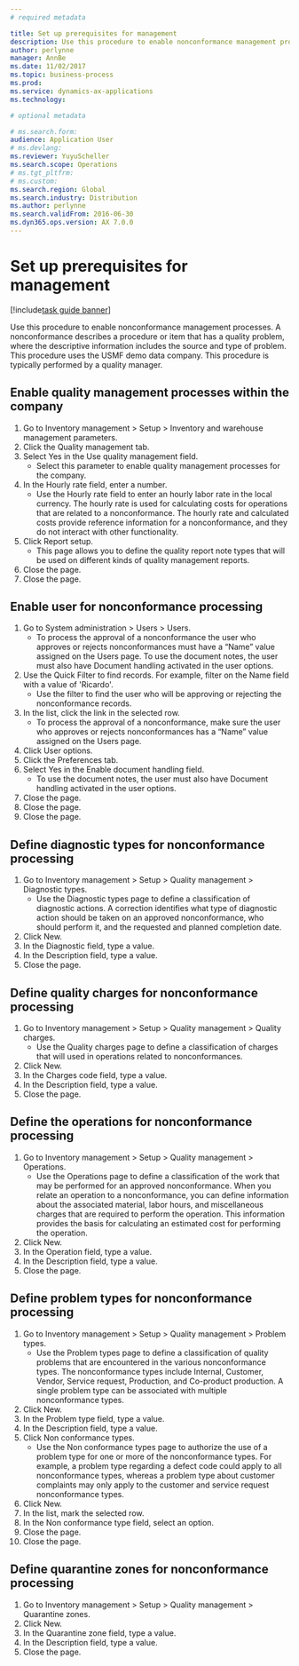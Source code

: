```yaml
---
# required metadata

title: Set up prerequisites for management
description: Use this procedure to enable nonconformance management processes.
author: perlynne
manager: AnnBe
ms.date: 11/02/2017
ms.topic: business-process
ms.prod:  
ms.service: dynamics-ax-applications
ms.technology:  

# optional metadata

# ms.search.form:   
audience: Application User
# ms.devlang:  
ms.reviewer: YuyuScheller
ms.search.scope: Operations
# ms.tgt_pltfrm:  
# ms.custom:  
ms.search.region: Global
ms.search.industry: Distribution
ms.author: perlynne
ms.search.validFrom: 2016-06-30
ms.dyn365.ops.version: AX 7.0.0
---
```

# Set up prerequisites for management

[!include[task guide banner](../../includes/task-guide-banner.md)]

Use this procedure to enable nonconformance management processes. A nonconformance describes a procedure or item that has a quality problem, where the descriptive information includes the source and type of problem. This procedure uses the USMF demo data company. This procedure is typically performed by a quality manager.


## Enable quality management processes within the company
1. Go to Inventory management > Setup > Inventory and warehouse management parameters.
2. Click the Quality management tab.
3. Select Yes in the Use quality management field.
    * Select this parameter to enable quality management processes for the company.  
4. In the Hourly rate field, enter a number.
    * Use the Hourly rate field to enter an hourly labor rate in the local currency. The hourly rate is used for calculating costs for operations that are related to a nonconformance. The hourly rate and calculated costs provide reference information for a nonconformance, and they do not interact with other functionality.  
5. Click Report setup.
    * This page allows you to define the quality report note types that will be used on different kinds of quality management reports.  
6. Close the page.
7. Close the page.

## Enable user for nonconformance processing
1. Go to System administration > Users > Users.
    * To process the approval of a nonconformance the user who  approves or rejects nonconformances must have a “Name” value assigned on the Users page. To use the document notes, the user must also have Document handling activated in the user options.  
2. Use the Quick Filter to find records. For example, filter on the Name field with a value of 'Ricardo'.
    * Use the filter to find the user who will be approving or rejecting the nonconformance records.  
3. In the list, click the link in the selected row.
    * To process the approval of a nonconformance, make sure the user who approves or rejects nonconformances has a “Name” value assigned on the Users page.  
4. Click User options.
5. Click the Preferences tab.
6. Select Yes in the Enable document handling field.
    * To use the document notes, the user must also have Document handling activated in the user options.  
7. Close the page.
8. Close the page.
9. Close the page.

## Define diagnostic types for nonconformance processing
1. Go to Inventory management > Setup > Quality management > Diagnostic types.
    * Use the Diagnostic types page to define a classification of diagnostic actions. A correction identifies what type of diagnostic action should be taken on an approved nonconformance, who should perform it, and the requested and planned completion date.  
2. Click New.
3. In the Diagnostic field, type a value.
4. In the Description field, type a value.
5. Close the page.

## Define quality charges for nonconformance processing
1. Go to Inventory management > Setup > Quality management > Quality charges.
    * Use the Quality charges page to define a classification of charges that will used in operations related to nonconformances.  
2. Click New.
3. In the Charges code field, type a value.
4. In the Description field, type a value.
5. Close the page.

## Define the operations for nonconformance processing
1. Go to Inventory management > Setup > Quality management > Operations.
    * Use the Operations page to define a classification of the work that may be performed for an approved nonconformance. When you relate an operation to a nonconformance, you can define information about the associated material, labor hours, and miscellaneous charges that are required to perform the operation. This information provides the basis for calculating an estimated cost for performing the operation.  
2. Click New.
3. In the Operation field, type a value.
4. In the Description field, type a value.
5. Close the page.

## Define problem types for nonconformance processing
1. Go to Inventory management > Setup > Quality management > Problem types.
    * Use the Problem types page to define a classification of quality problems that are encountered in the various nonconformance types. The nonconformance types include Internal, Customer, Vendor, Service request, Production, and Co-product production. A single problem type can be associated with multiple nonconformance types.  
2. Click New.
3. In the Problem type field, type a value.
4. In the Description field, type a value.
5. Click Non conformance types.
    * Use the Non conformance types page to authorize the use of a problem type for one or more of the nonconformance types. For example, a problem type regarding a defect code could apply to all nonconformance types, whereas a problem type about customer complaints may only apply to the customer and service request nonconformance types.  
6. Click New.
7. In the list, mark the selected row.
8. In the Non conformance type field, select an option.
9. Close the page.
10. Close the page.

## Define quarantine zones for nonconformance processing
1. Go to Inventory management > Setup > Quality management > Quarantine zones.
2. Click New.
3. In the Quarantine zone field, type a value.
4. In the Description field, type a value.
5. Close the page.
